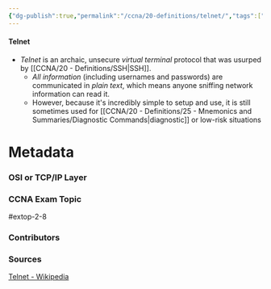```yaml
---
{"dg-publish":true,"permalink":"/ccna/20-definitions/telnet/","tags":["defs_ccna"],"created":"2023-12-03T13:41:05.000-08:00","updated":"2023-12-03T13:45:51.000-08:00"}
---
```


#### Telnet
- *Telnet* is an archaic, unsecure *virtual terminal* protocol that was usurped by [[CCNA/20 - Definitions/SSH\|SSH]].
	- *All information* (including usernames and passwords) are communicated in *plain text*, which means anyone sniffing network information can read it.
	- However, because it's incredibly simple to setup and use, it is still sometimes used for [[CCNA/20 - Definitions/25 - Mnemonics and Summaries/Diagnostic Commands\|diagnostic]] or low-risk situations






# Metadata
### OSI or TCP/IP Layer

### CCNA Exam Topic
#extop-2-8
### Contributors

### Sources
[Telnet - Wikipedia](https://en.wikipedia.org/wiki/Telnet)
